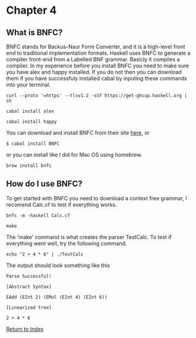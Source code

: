 # Chapter 4
## What is BNFC?
BNFC stands for Backus-Naur Form Converter, and it is a high-level front end to traditional implementation formats. Haskell uses BNFC to generate a compiler front-end from a Labelled BNF grammar. Basicly it compiles a compiler. In my experience before you install BNFC you need to make sure you have alex and happy installed. If you do not then you can download them if you have successfuly installed cabal by inputing these commands into your terminal.

`curl --proto '=https' --tlsv1.2 -sSf https://get-ghcup.haskell.org | sh`

`cabal install alex` 

`cabal install happy`

You can download and install BNFC from their site [here](http://bnfc.digitalgrammars.com/), or 

`$ cabal install BNFC`

or you can install like I did for Mac OS using homebrew.

`brew install bnfc`


## How do I use BNFC?
To get started with BNFC you need to download a context free grammar, I recomend Calc.cf to test if everything works.

`bnfc -m -haskell Calc.cf`

`make`

The 'make' command is what creates the parser TestCalc. To test if everything went well, try the following command.

`echo "2 + 4 * 6" | ./TestCalc`

The output should look something like this

`Parse Successful!`

`[Abstract Syntax]`

`EAdd (EInt 2) (EMul (EInt 4) (EInt 6))`

`[Linearized tree]`

`2 + 4 * 6`


[Return to Index](https://github.com/etkenned/CPSC354_Blog/blob/main/README.md)
